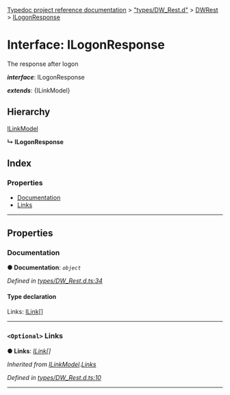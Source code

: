 [Typedoc project reference documentation](../README.md) > ["types/DW_Rest.d"](../modules/_types_dw_rest_d_.md) > [DWRest](../modules/_types_dw_rest_d_.dwrest.md) > [ILogonResponse](../interfaces/_types_dw_rest_d_.dwrest.ilogonresponse.md)

# Interface: ILogonResponse

The response after logon

*__interface__*: ILogonResponse

*__extends__*: {ILinkModel}

## Hierarchy

 [ILinkModel](_types_dw_rest_d_.dwrest.ilinkmodel.md)

**↳ ILogonResponse**

## Index

### Properties

* [Documentation](_types_dw_rest_d_.dwrest.ilogonresponse.md#documentation)
* [Links](_types_dw_rest_d_.dwrest.ilogonresponse.md#links-1)

---

## Properties

<a id="documentation"></a>

###  Documentation

**● Documentation**: *`object`*

*Defined in [types/DW_Rest.d.ts:34](https://github.com/DocuWare/REST-Sample-TS/blob/master/src/types/DW_Rest.d.ts#L34)*

#### Type declaration

 Links: [ILink](_types_dw_rest_d_.dwrest.ilink.md)[]

___
<a id="links-1"></a>

### `<Optional>` Links

**● Links**: *[ILink](_types_dw_rest_d_.dwrest.ilink.md)[]*

*Inherited from [ILinkModel](_types_dw_rest_d_.dwrest.ilinkmodel.md).[Links](_types_dw_rest_d_.dwrest.ilinkmodel.md#links)*

*Defined in [types/DW_Rest.d.ts:10](https://github.com/DocuWare/REST-Sample-TS/blob/master/src/types/DW_Rest.d.ts#L10)*

___

